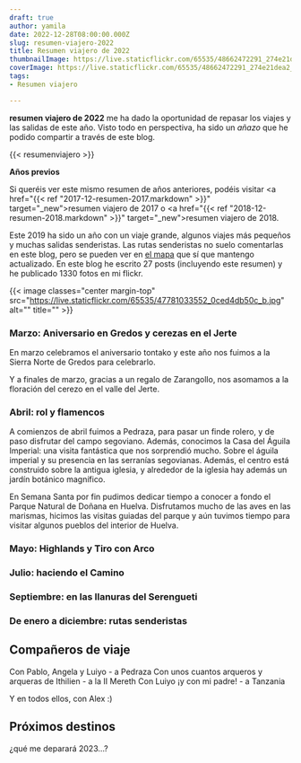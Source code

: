 ```yaml
---
draft: true
author: yamila
date: 2022-12-28T08:00:00.000Z
slug: resumen-viajero-2022
title: Resumen viajero de 2022
thumbnailImage: https://live.staticflickr.com/65535/48662472291_274e21dea2_z.jpg
coverImage: https://live.staticflickr.com/65535/48662472291_274e21dea2_b.jpg
tags:
- Resumen viajero

---
```


**resumen viajero de 2022** me ha dado la oportunidad de repasar los viajes y las salidas de este año. Visto todo en perspectiva, ha sido un *añazo* que he podido compartir a través de este blog.


{{< resumenviajero >}}

<!--more-->

**Años previos**

Si queréis ver este mismo resumen de años anteriores, podéis visitar <a href="{{< ref "2017-12-resumen-2017.markdown" >}}" target="_new">resumen viajero de 2017</a> o <a href="{{< ref "2018-12-resumen-2018.markdown" >}}" target="_new">resumen viajero de 2018</a>.

Este 2019 ha sido un año con un viaje grande, algunos viajes más pequeños y muchas salidas senderistas. Las rutas senderistas no suelo comentarlas en este blog, pero se pueden ver en <a href="https://yamila-moreno.github.io/routes/#9/40.6390/-3.1229" target="_blank">el mapa</a> que sí que mantengo actualizado. En este blog he escrito 27 posts (incluyendo este resumen) y he publicado 1330 fotos en mi flickr.

{{< image classes="center margin-top" src="https://live.staticflickr.com/65535/47781033552_0ced4db50c_b.jpg" alt="" title="" >}}

### Marzo: Aniversario en Gredos y cerezas en el Jerte

En marzo celebramos el aniversario tontako y este año nos fuimos a la Sierra Norte de Gredos para celebrarlo.

Y a finales de marzo, gracias a un regalo de Zarangollo, nos asomamos a la floración del cerezo en el valle del Jerte.

### Abril: rol y flamencos

A comienzos de abril fuimos a Pedraza, para pasar un finde rolero, y de paso disfrutar del campo segoviano. Además, conocimos la Casa del Águila Imperial: una visita fantástica que nos sorprendió mucho. Sobre el águila imperial y su presencia en las serranías segovianas. Además, el centro está construido sobre la antigua iglesia, y alrededor de la iglesia hay además un jardín botánico magnífico.

En Semana Santa por fin pudimos dedicar tiempo a conocer a fondo el Parque Natural de Doñana en Huelva. Disfrutamos mucho de las aves en las marismas, hicimos las visitas guiadas del parque y aún tuvimos tiempo para visitar algunos pueblos del interior de Huelva.

### Mayo: Highlands y Tiro con Arco


### Julio: haciendo el Camino


### Septiembre: en las llanuras del Serengueti


### De enero a diciembre: rutas senderistas


## Compañeros de viaje

Con Pablo, Angela y Luiyo - a Pedraza
Con unos cuantos arqueros y arqueras de Ithilien - a la II Mereth
Con Luiyo ¡y con mi padre! - a Tanzania

Y en todos ellos, con Alex :)

## Próximos destinos

¿qué me deparará 2023...?
